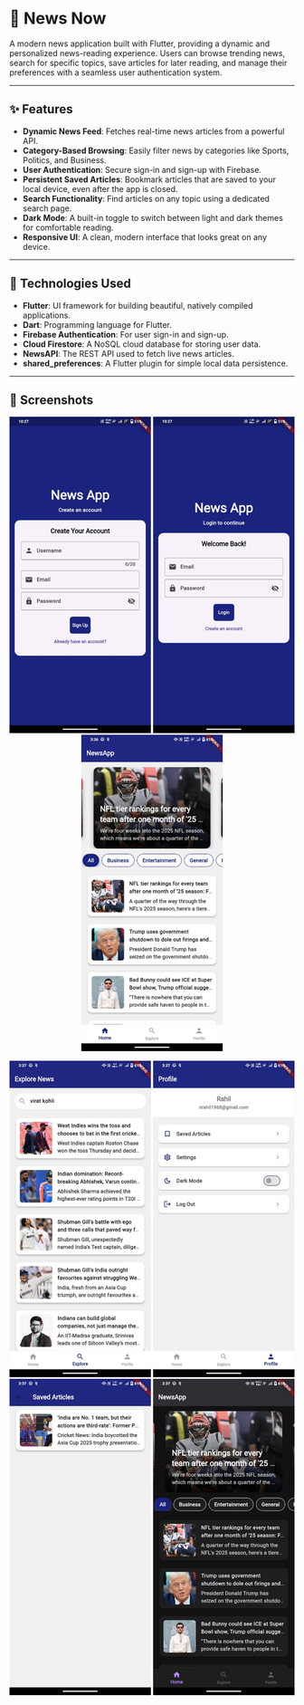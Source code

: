 # 📰 News Now

A modern news application built with Flutter, providing a dynamic and personalized news-reading experience. Users can browse trending news, search for specific topics, save articles for later reading, and manage their preferences with a seamless user authentication system.

---

## ✨ Features
- **Dynamic News Feed**: Fetches real-time news articles from a powerful API.  
- **Category-Based Browsing**: Easily filter news by categories like Sports, Politics, and Business.  
- **User Authentication**: Secure sign-in and sign-up with Firebase.  
- **Persistent Saved Articles**: Bookmark articles that are saved to your local device, even after the app is closed.  
- **Search Functionality**: Find articles on any topic using a dedicated search page.  
- **Dark Mode**: A built-in toggle to switch between light and dark themes for comfortable reading.  
- **Responsive UI**: A clean, modern interface that looks great on any device.  

---

## 🚀 Technologies Used
- **Flutter**: UI framework for building beautiful, natively compiled applications.  
- **Dart**: Programming language for Flutter.  
- **Firebase Authentication**: For user sign-in and sign-up.  
- **Cloud Firestore**: A NoSQL cloud database for storing user data.  
- **NewsAPI**: The REST API used to fetch live news articles.  
- **shared_preferences**: A Flutter plugin for simple local data persistence.  

---

## 📸 Screenshots  

<p align="center">
  <img src="screenshots/signup_page.jpg" alt="Signup page" width="250"/>
  <img src="screenshots/login_page.jpg" alt="Login page" width="250"/>
  <img src="screenshots/home_page.jpg" alt="Home page" width="250"/>
</p>

<p align="center">
  <img src="screenshots/explore_page.jpg" alt="Explore page" width="250"/>
  <img src="screenshots/profile_page.jpg" alt="Profile page" width="250"/>
  <img src="screenshots/saved_article_page.jpg" alt="Saved Article page" width="250"/>
  <img src="screenshots/dark_mode.jpg" alt="Dark mode" width="250"/>
</p>